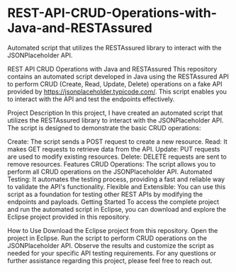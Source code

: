 # REST-API-CRUD-Operations-with-Java-and-RESTAssured
Automated script that utilizes the RESTAssured library to interact with the JSONPlaceholder API.

REST API CRUD Operations with Java and RESTAssured
This repository contains an automated script developed in Java using the RESTAssured API to perform CRUD (Create, Read, Update, Delete) operations on a fake API provided by https://jsonplaceholder.typicode.com/. This script enables you to interact with the API and test the endpoints effectively.

Project Description
In this project, I have created an automated script that utilizes the RESTAssured library to interact with the JSONPlaceholder API. The script is designed to demonstrate the basic CRUD operations:

Create: The script sends a POST request to create a new resource.
Read: It makes GET requests to retrieve data from the API.
Update: PUT requests are used to modify existing resources.
Delete: DELETE requests are sent to remove resources.
Features
CRUD Operations: The script allows you to perform all CRUD operations on the JSONPlaceholder API.
Automated Testing: It automates the testing process, providing a fast and reliable way to validate the API's functionality.
Flexible and Extensible: You can use this script as a foundation for testing other REST APIs by modifying the endpoints and payloads.
Getting Started
To access the complete project and run the automated script in Eclipse, you can download and explore the Eclipse project provided in this repository.

How to Use
Download the Eclipse project from this repository.
Open the project in Eclipse.
Run the script to perform CRUD operations on the JSONPlaceholder API.
Observe the results and customize the script as needed for your specific API testing requirements.
For any questions or further assistance regarding this project, please feel free to reach out.


